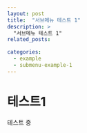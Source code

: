 ```yaml
---
layout: post
title:  "서브메뉴 테스트 1"
description: >
  "서브메뉴 테스트 1"
related_posts:

categories: 
  - example
  - submenu-example-1
---
```


# 테스트1
테스트 중